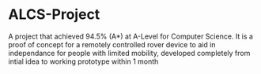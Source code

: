 # ALCS-Project

A project that achieved 94.5% (A*) at A-Level for Computer Science.
It is a proof of concept for a remotely controlled rover device to aid in independance for people with limited mobility, developed completely from intial idea to working prototype within 1 month
